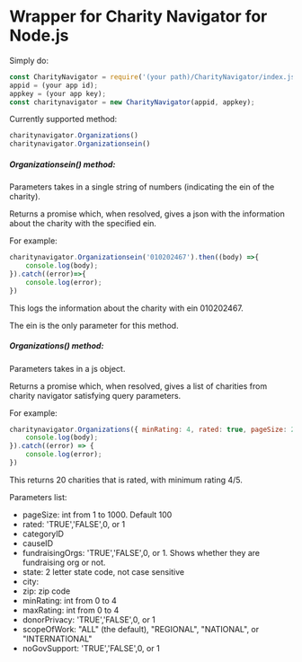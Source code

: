 # Wrapper for Charity Navigator for Node.js

Simply do:

```javascript
const CharityNavigator = require('(your path)/CharityNavigator/index.js');
appid = (your app id);
appkey = (your app key);
const charitynavigator = new CharityNavigator(appid, appkey);
```

Currently supported method:
```javascript
charitynavigator.Organizations()
charitynavigator.Organizationsein()
```

##### Organizationsein() method:

Parameters takes in a single string of numbers (indicating the ein of the charity).

Returns a promise which, when resolved, gives a json with the information about the charity with the specified ein.

For example:
```javascript
charitynavigator.Organizationsein('010202467').then((body) =>{
    console.log(body);
}).catch((error)=>{
    console.log(error);
})
```
This logs the information about the charity with ein 010202467.

The ein is the only parameter for this method.


##### Organizations() method:

Parameters takes in a js object.

Returns a promise which, when resolved, gives a list of charities from charity navigator satisfying query parameters.

For example:
```javascript
charitynavigator.Organizations({ minRating: 4, rated: true, pageSize: 20}).then((body)=>{
    console.log(body);
}).catch((error) => {
    console.log(error);
})
```

This returns 20 charities that is rated, with minimum rating 4/5.

Parameters list:
- pageSize: int from 1 to 1000. Default 100
- rated: 'TRUE','FALSE',0, or 1
- categoryID
- causeID
- fundraisingOrgs: 'TRUE','FALSE',0, or 1. Shows whether they are fundraising org or not.
- state: 2 letter state code, not case sensitive
- city:
- zip: zip code
- minRating: int from 0 to 4
- maxRating: int from 0 to 4
- donorPrivacy: 'TRUE','FALSE',0, or 1
- scopeOfWork:  "ALL" (the default), "REGIONAL", "NATIONAL", or "INTERNATIONAL"
- noGovSupport: 'TRUE','FALSE',0, or 1
